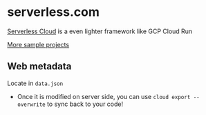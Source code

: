 # serverless.com

[Serverless Cloud](https://www.serverless.com/cloud/docs/get-started/concepts) is a even lighter framework like GCP Cloud Run

[More sample projects](https://github.com/serverless/cloud/tree/main/examples)

## Web metadata
Locate in `data.json`
- Once it is modified on server side, you can use `cloud export --overwrite` to sync back to your code!
